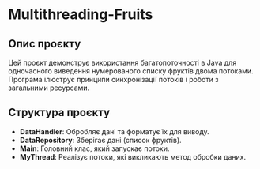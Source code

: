 # Multithreading-Fruits

## Опис проєкту
Цей проєкт демонструє використання багатопоточності в Java для одночасного виведення нумерованого списку фруктів двома потоками. Програма ілюструє принципи синхронізації потоків і роботи з загальними ресурсами.

## Структура проєкту
- **DataHandler**: Обробляє дані та форматує їх для виводу.
- **DataRepository**: Зберігає дані (список фруктів).
- **Main**: Головний клас, який запускає потоки.
- **MyThread**: Реалізує потоки, які викликають метод обробки даних.
